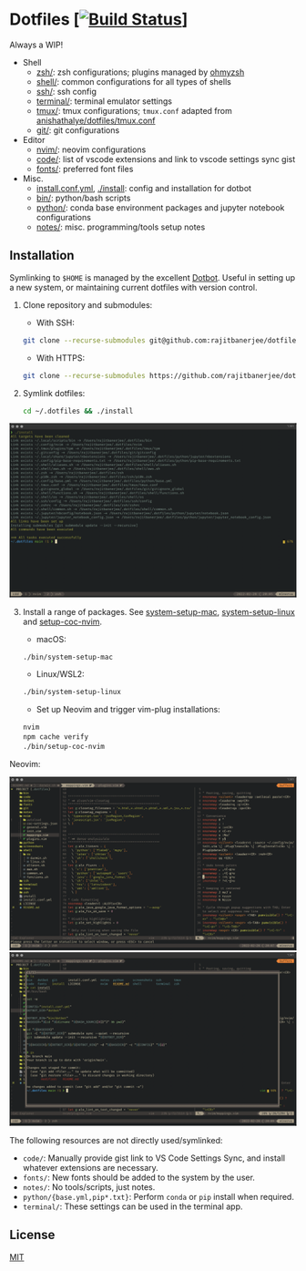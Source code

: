 # Dotfiles \[[![Build Status][travis-badge]][travis]]

Always a WIP!

- Shell
  - [zsh/](./zsh/): zsh configurations; plugins managed by [ohmyzsh][ohmyzsh]
  - [shell/](./shell/): common configurations for all types of shells
  - [ssh/](./ssh/): ssh config
  - [terminal/](./terminal/): terminal emulator settings
  - [tmux/](./tmux/): tmux configurations; `tmux.conf` adapted from [anishathalye/dotfiles/tmux.conf][anish]
  - [git/](./git/): git configurations
- Editor
  - [nvim/](./nvim/): neovim configurations
  - [code/](./code/): list of vscode extensions and link to vscode settings sync gist
  - [fonts/](./fonts/): preferred font files
- Misc.
  - [install.conf.yml](./install.conf.yml), [./install](./install): config and installation for dotbot
  - [bin/](./bin/): python/bash scripts
  - [python/](./python/): conda base environment packages and jupyter notebook configurations
  - [notes/](./notes/): misc. programming/tools setup notes

## Installation

Symlinking to `$HOME` is managed by the excellent [Dotbot][dotbot]. Useful in setting up a new system, or maintaining current dotfiles with version control.

1.  Clone repository and submodules:

    - With SSH:

    ```zsh
    git clone --recurse-submodules git@github.com:rajitbanerjee/dotfiles ~/.dotfiles
    ```

    - With HTTPS:

    ```zsh
    git clone --recurse-submodules https://github.com/rajitbanerjee/dotfiles.git ~/.dotfiles
    ```

2.  Symlink dotfiles:
    ```zsh
    cd ~/.dotfiles && ./install
    ```

<p align='center'>
  <img src='./screenshots/01-dotbot.png'>
</p>

3.  Install a range of packages. See [system-setup-mac][ssm], [system-setup-linux][ssl] and [setup-coc-nvim][scn].

    - macOS:

    ```zsh
    ./bin/system-setup-mac
    ```

    - Linux/WSL2:

    ```zsh
    ./bin/system-setup-linux
    ```

    - Set up Neovim and trigger vim-plug installations:

    ```zsh
    nvim
    npm cache verify
    ./bin/setup-coc-nvim
    ```

Neovim:

<p align='center'>
  <img src='./screenshots/02-nvim.png'>
  <img src='./screenshots/03-floaterm.png'>
</p>

The following resources are not directly used/symlinked:

- `code/`: Manually provide gist link to VS Code Settings Sync, and install whatever extensions are necessary.
- `fonts/`: New fonts should be added to the system by the user.
- `notes/`: No tools/scripts, just notes.
- `python/{base.yml,pip*.txt}`: Perform `conda` or `pip` install when required.
- `terminal/`: These settings can be used in the terminal app.

## License

[MIT][license]

[travis-badge]: https://api.travis-ci.com/rajitbanerjee/dotfiles.svg?branch=main
[travis]: https://travis-ci.com/rajitbanerjee/dotfiles
[anish]: https://github.com/anishathalye/dotfiles/blob/master/tmux.conf
[dotbot]: https://github.com/anishathalye/dotbot
[ohmyzsh]: https://github.com/ohmyzsh/ohmyzsh
[ssm]: https://github.com/rajitbanerjee/dotfiles/blob/main/bin/system-setup-mac
[ssl]: https://github.com/rajitbanerjee/dotfiles/blob/main/bin/system-setup-linux
[scn]: https://github.com/rajitbanerjee/dotfiles/blob/main/bin/setup-coc-nvim
[license]: LICENSE
